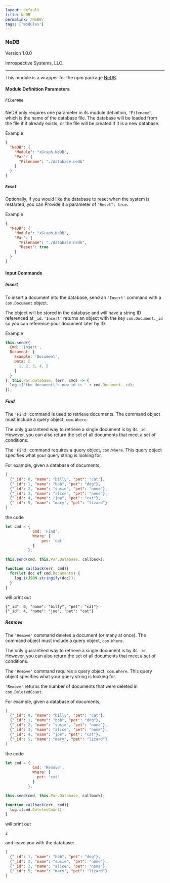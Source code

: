 ```yaml
---
layout: default
title: NeDB
permalink: /NeDB/
tags: ['modules']
---
```

### NeDB

Version 1.0.0

Introspective Systems, LLC.

---

This module is a wrapper for the npm package [NeDB](https://github.com/louischatriot/nedb).

#### Module Definition Parameters

##### `Filename`

NeDB only requires one parameter in its module definition, `"Filename"`,
which is the name of the database file. The database will be loaded from
the file if it already exists, or the file will be created if it is a new
database.

Example

```json
{
  "NeDB": {
    "Module": "xGraph.NeDB",
    "Par": {
      "Filename": "./database.nedb"
    }
  }
}
```

##### `Reset`

Optionally, if you would like the database to reset when the system is
restarted, you can Provide it a parameter of `"Reset": true`.

Example

```json
{
  "NeDB": {
    "Module": "xGraph.NeDB",
    "Par": {
      "Filename": "./database.nedb",
      "Reset": true
    }
  }
}
```

#### Input Commands

##### Insert

To insert a document into the database, send an `'Insert'` command with
a `com.Document` object.

The object will be stored in the database and will have a string ID
referenced at `_id`. `'Insert'` returns an object with the key
`com.Document._id` so you can reference your document later by ID.

Example

``` javascript
this.send({
  Cmd: 'Insert',
  Document: {
    Example: 'Document',
    Data: [
      1, 2, 3, 4, 5
    ]
  }
}, this.Par.Database, (err, cmd) => {
  log.i('the document\'s new id is ' + cmd.Document._id);
});
```

##### Find

The `'Find'` command is used to retrieve documents. The command object
must include a query object, `com.Where`.

The only guaranteed way to retrieve a single document is by its `_id`.
However, you can also return the set of all documents that meet a set
of conditions.

The `'Find'` command requires a query object, `com.Where`. This
query object specifies what your query string is looking for.

For example, given a database of documents,

``` json
[
  {"_id": 0, "name": "billy", "pet": "cat"},
  {"_id": 1, "name": "bob", "pet": "dog"},
  {"_id": 2, "name": "susie", "pet": "none"},
  {"_id": 3, "name": "alice", "pet": "none"},
  {"_id": 4, "name": "joe", "pet": "cat"},
  {"_id": 5, "name": "mary", "pet": "lizard"}
]
```

the code

``` javascript
let cmd = {
            Cmd: 'Find',
            Where: {
                pet: 'cat'
            }
          };

this.send(cmd, this.Par.Database, callback);

function callback(err, cmd){
  for(let doc of cmd.Documents) {
    log.i(JSON.stringify(doc));
  }
}
```

will print out

```
{"_id": 0, "name": "billy", "pet": "cat"}
{"_id": 4, "name": "joe", "pet": "cat"}
```

##### Remove

The `'Remove'` command deletes a document (or many at once). The command
object must include a query object, `com.Where`.

The only guaranteed way to retrieve a single document is by its `_id`.
However, you can also return the set of all documents that meet a set
of conditions.

The `'Remove'` command requires a query object, `com.Where`. This
query object specifies what your query string is looking for.

`'Remove'` returns the number of documents that were deleted in `com.DeletedCount`.

For example, given a database of documents,

``` json
[
  {"_id": 0, "name": "billy", "pet": "cat"},
  {"_id": 1, "name": "bob", "pet": "dog"},
  {"_id": 2, "name": "susie", "pet": "none"},
  {"_id": 3, "name": "alice", "pet": "none"},
  {"_id": 4, "name": "joe", "pet": "cat"},
  {"_id": 5, "name": "mary", "pet": "lizard"}
]
```

the code

``` javascript
let cmd = {
            Cmd: 'Remove',
            Where: {
              pet: 'cat'
            }
          };

this.send(cmd, this.Par.Database, callback);

function callback(err, cmd){
  log.i(cmd.DeletedCount);
}
```

will print out

```
2
```

and leave you with the database:

``` json
[
  {"_id": 1, "name": "bob", "pet": "dog"},
  {"_id": 2, "name": "susie", "pet": "none"},
  {"_id": 3, "name": "alice", "pet": "none"},
  {"_id": 5, "name": "mary", "pet": "lizard"}
]
```
